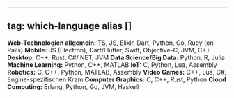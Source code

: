 
---
tag: which-language
alias []
---

**Web-Technologien allgemein:** TS, JS, Elixir, Dart, Python, Go, Ruby (on Rails)
**Mobile:** JS (Electron), Dart/Flutter, Swift, Objective-C, JVM, C++
**Desktop:** C++, Rust, C#/.NET, JVM
**Data Science/Big Data:** Python, R, Julia
**Machine Learning:** Python, C++, MATLAB
**IoT:** C, Python, Lua, Assembly
**Robotics:** C, C++, Python, MATLAB, Assembly
**Video Games:** C++, Lua, C#, Engine-spezifischen Kram
**Computer Graphics:** C, C++, Rust, Python
**Cloud Computing:** Erlang, Python, Go, JVM, Haskell
